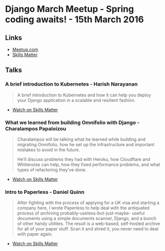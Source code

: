 # Django March Meetup - Spring coding awaits! - 15th March 2016

## Links

* [Meetup.com](http://www.meetup.com/The-London-Django-Meetup-Group/events/229282297/)
* [Skills Matter](https://skillsmatter.com/meetups/7877-django-march-meetup)

## Talks

### A brief introduction to Kubernetes - Harish Narayanan

> A brief introduction to Kubernetes and how it can help you deploy your Django
> application in a scalable and resilient fashion.

* [Watch on Skills Matter](https://skillsmatter.com/skillscasts/7841-a-brief-introduction-to-kubernetes)

### What we learned from building Omnifolio with Django - Charalampos Papaloizou

> Charalampos will be talking what he learned while building and migrating
> Omnifolio, how he set up the infrastructure and important mistakes to avoid
> in the future.
>
> He'll discuss problems they had with Heroku, how Cloudflare and Whitenoise
> can help, how they fixed performance problems, and what types of refactoring
> they've done.

* [Watch on Skills Matter](https://skillsmatter.com/skillscasts/7842-what-we-learned-from-building-omnifolio-with-django)

### Intro to Paperless - Daniel Quinn

> After fighting with the process of applying for a UK visa and starting a
> company here, I wrote Paperless to help deal with the antiquated process of
> archiving probably-useless-but-just-maybe- useful documents using a simple
> documents scanner, Django, and a bunch of other handy utilities. The result
> is a web-based, self-hosted archive for all of your paper stuff. Scan it and
> shred it, you never need to deal with paper again.

* [Watch on Skills Matter](https://skillsmatter.com/skillscasts/7843-intro-to-paperless)
